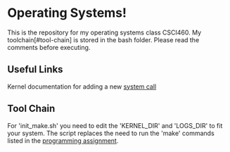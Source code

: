 # Operating Systems! 

This is the repository for my operating systems class CSCI460. My toolchain[#tool-chain] is
stored in the bash folder. Please read the comments before executing.

## Useful Links
Kernel documentation for adding a new [system call](https://www.kernel.org/doc/html/latest/process/adding-syscalls.html)

## Tool Chain
For 'init_make.sh' you need to edit the 'KERNEL_DIR' and 'LOGS_DIR' to fit your
system. The script replaces the need to run the 'make' commands listed in the
[programming assignment](https://canvas.umt.edu/courses/18301/assignments/228633).
